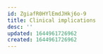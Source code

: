 ```yaml
---
id: ZgiafR0HYlEmdJHkj6o-9
title: Clinical implications
desc: ''
updated: 1644961726962
created: 1644961726962
---
```


